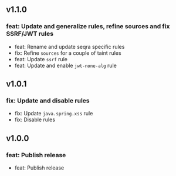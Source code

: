 ## v1.1.0
### feat: Update and generalize rules, refine sources and fix SSRF/JWT rules
- feat: Rename and update seqra specific rules
- fix: Refine `sources` for a couple of taint rules
- feat: Update `ssrf` rule
- feat: Update and enable `jwt-none-alg` rule
## v1.0.1
### fix: Update and disable rules
- fix: Update `java.spring.xss` rule
- fix: Disable rules
## v1.0.0
### feat: Publish release
- feat: Publish release
